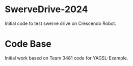 # SwerveDrive-2024
Initial code to test swerve drive on Crescendo Robot.

# Code Base

Initial work based on Team 3481 code for YAGSL-Example.
